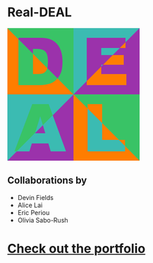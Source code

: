 # Real-DEAL

![Real-DEAL](docs/assets/logo.png)

## Collaborations by

- Devin Fields
- Alice Lai
- Eric Periou
- Olivia Sabo-Rush

# [Check out the portfolio](www.real-deal.studio)
